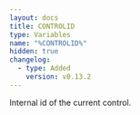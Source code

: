 ```yaml
---
layout: docs
title: CONTROLID
type: Variables
name: "%CONTROLID%"
hidden: true
changelog:
  - type: Added
    version: v0.13.2
---
```

Internal id of the current control.
